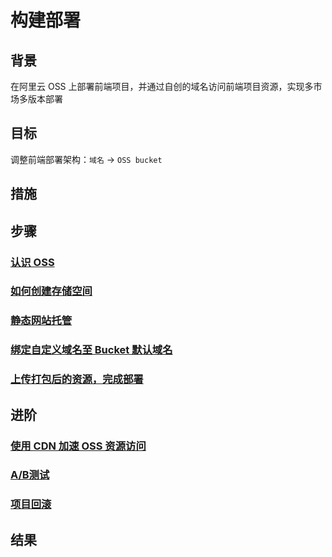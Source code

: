 # 构建部署

## 背景

在阿里云 OSS 上部署前端项目，并通过自创的域名访问前端项目资源，实现多市场多版本部署

## 目标

调整前端部署架构：`域名` -> `OSS bucket`

## 措施


## 步骤

### [认识 OSS](https://help.aliyun.com/zh/oss/)

### [如何创建存储空间](https://help.aliyun.com/zh/oss/user-guide/create-a-bucket-4)

### [静态网站托管](https://help.aliyun.com/zh/oss/user-guide/overview-71/)

### [绑定自定义域名至 Bucket 默认域名](https://help.aliyun.com/zh/oss/user-guide/map-custom-domain-names-5)

### [上传打包后的资源，完成部署](https://help.aliyun.com/zh/oss/user-guide/upload-objects-to-oss/)

## 进阶

### [使用 CDN 加速 OSS 资源访问](https://help.aliyun.com/zh/oss/user-guide/use-cdn-to-accelerate-access-to-oss)

### [A/B测试](https://help.aliyun.com/zh/edge-security-acceleration/dcdn/user-guide/perform-a-or-b-testing)

### [项目回滚](https://help.aliyun.com/zh/oss/user-guide/overview-78/)

## 结果
